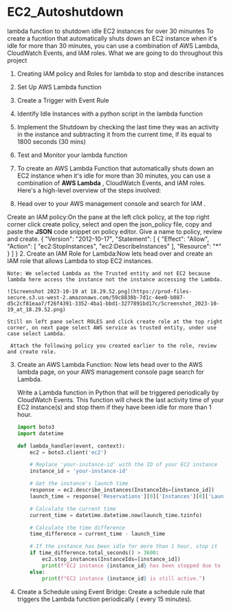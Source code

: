 # EC2_Autoshutdown
lambda function to shutdown idle EC2 instances for over 30 minuntes
To create a fucntion that automatically shuts down an EC2 instance when it's idle for more than 30 minutes, you can use a combination of AWS Lambda, CloudWatch Events, and IAM roles.
What we are going to do throughout this project

1. Creating IAM policy and Roles for lambda to stop and describe instances
2. Set Up AWS Lambda function
3. Create a Trigger with Event Rule 
4. Identify Idle Instances with a python script in the lambda function
5. Implement the Shutdown by checking the last time they was an activity in the instance and subtracting it from the current time, if its equal to 1800 seconds (30 mins)
6. Test and Monitor your lambda function
7. To create an AWS Lambda Function that automatically shuts down an EC2 instance when it's idle for more than 30 minutes, you can use a combination of **AWS Lambda** , CloudWatch Events, and IAM roles. Here's a high-level overview of the steps involved:

1. Head over to your AWS management console and search for IAM .
    
Create an IAM policy:On the pane at the left click policy, at the top right corner click create policy, select and open the json_policy file, copy and paste the **JSON** code snippet on policy editor.
Give a name to policy, review and create.
{
    "Version": "2012-10-17",
    "Statement": [
        {
            "Effect": "Allow",
            "Action": [
                "ec2:StopInstances",
                "ec2:DescribeInstances"
            ],
            "Resource": "*"
        }
    ]
}
2. Create an IAM Role for Lambda:Now lets head over and create an IAM role that allows Lambda to stop EC2 instances.
    
    Note: We selected Lambda as the Trusted entity and not EC2 because lambda here access the instance not the instance accessing the Lambda. 
    
    ![Screenshot 2023-10-19 at 18.29.52.png](https://prod-files-secure.s3.us-west-2.amazonaws.com/59c8838b-7d1c-4ee0-b087-d5c2cf81eaa7/f26f4391-3352-4ba1-bbd1-3277891bd17c/Screenshot_2023-10-19_at_18.29.52.png)
    
    Still on left pane select ROLES and click create role at the top right corner, on next page select AWS service as trusted entity, under use case select Lambda.
    
     Attach the following policy you created earlier to the role, review and create role.
    
3. Create an AWS Lambda Function:
Now lets head over to the AWS lambda page, on your AWS management console page search for Lambda.
    
    Write a Lambda function in Python that will be triggered periodically by CloudWatch Events. This function will check the last activity time of your EC2 instance(s) and stop them if they have been idle for more than 1 hour.
    
    ```python
    import boto3
    import datetime
    
    def lambda_handler(event, context):
        ec2 = boto3.client('ec2')
    
        # Replace 'your-instance-id' with the ID of your EC2 instance
        instance_id = 'your-instance-id'
    
        # Get the instance's launch time
        response = ec2.describe_instances(InstanceIds=[instance_id])
        launch_time = response['Reservations'][0]['Instances'][0]['LaunchTime']
    
        # Calculate the current time
        current_time = datetime.datetime.now(launch_time.tzinfo)
    
        # Calculate the time difference
        time_difference = current_time - launch_time
    
        # If the instance has been idle for more than 1 hour, stop it
        if time_difference.total_seconds() > 3600:
            ec2.stop_instances(InstanceIds=[instance_id])
            print(f"EC2 instance {instance_id} has been stopped due to inactivity.")
        else:
            print(f"EC2 instance {instance_id} is still active.")
    
    ```
    
4. Create a Schedule using Event Bridge:
Create a schedule rule that triggers the Lambda function periodically ( every 15 minutes).
